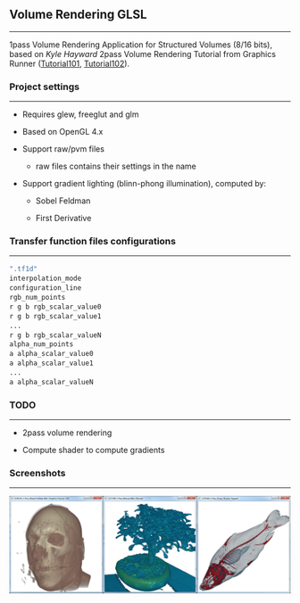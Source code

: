 ## Volume Rendering GLSL

---

1pass Volume Rendering Application for Structured Volumes (8/16 bits), based on *Kyle Hayward* 2pass Volume Rendering Tutorial from Graphics Runner ([Tutorial101](http://graphicsrunner.blogspot.com/2009/01/volume-rendering-101.html), [Tutorial102](http://graphicsrunner.blogspot.com/2009/01/volume-rendering-102-transfer-functions.html)).

### Project settings

---

* Requires glew, freeglut and glm

* Based on OpenGL 4.x

* Support raw/pvm files

	* raw files contains their settings in the name

* Support gradient lighting (blinn-phong illumination), computed by:

	* Sobel Feldman
	
	* First Derivative

### Transfer function files configurations

---

```bash
".tf1d"
interpolation_mode
configuration_line
rgb_num_points
r g b rgb_scalar_value0
r g b rgb_scalar_value1
...
r g b rgb_scalar_valueN
alpha_num_points
a alpha_scalar_value0
a alpha_scalar_value1
...
a alpha_scalar_valueN
```

### TODO

---

* 2pass volume rendering

* Compute shader to compute gradients

### Screenshots

---

![Screenshot](screenshots/ssexample.png)
